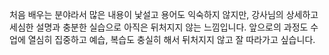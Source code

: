 처음 배우는 분야라서 많은 내용이 낯설고 용어도 익숙하지 않지만, 강사님의 상세하고 세심한 설명과 충분한 실습으로 아직은 뒤처지지 않는 느낌입니다.
앞으로의 과정도 수업에 열심히 집중하고 예습, 복습도 충실히 해서 뒤처지지 않고 잘 따라가고 싶습니다.
